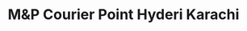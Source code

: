 ---
title: "M&P Courier Point Hyderi Karachi"
url: /karachi/mandp-courier-point-hyderi-karachi/
shop: shop
---